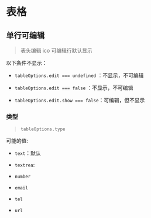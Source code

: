 # 表格

## 单行可编辑

> 表头编辑 ico 可编辑行默认显示

以下条件不显示：

- `tableOptions.edit === undefined` ：不显示，不可编辑 

- `tableOptions.edit === false` ：不显示，不可编辑 

- `tableOptions.edit.show === false`：可编辑，但不显示


### 类型

> `tableOptions.type`

可能的值:

- `text`：默认

- `textrea`:

- `number`

- `email`

- `tel`

- `url`


